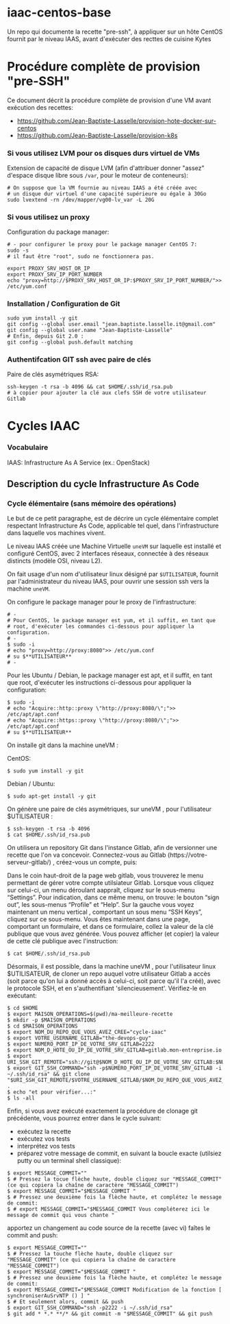 # iaac-centos-base
Un repo qui documente la recette "pre-ssh", à appliquer sur un hôte CentOS fournit par le niveau IAAS, avant d'exécuter des recttes de cuisine Kytes 


# Procédure complète de provision "pre-SSH"

Ce document décrit la procédure complète de provision d'une VM avant exécution des recettes:

* https://github.com/Jean-Baptiste-Lasselle/provision-hote-docker-sur-centos
* https://github.com/Jean-Baptiste-Lasselle/provision-k8s


### Si vous utilisez LVM pour os disques durs virtuel de VMs

Extension de capacité de disque LVM (afin d'attribuer donner "assez" d'espace disque libre sous `/var`, pour le moteur de conteneurs):

```
# On suppose que la VM fournie au niveau IAAS a été créée avec
# un disque dur virtuel d'une capacité supérieure ou égale à 30Go
sudo lvextend -rn /dev/mapper/vg00-lv_var -L 20G
```

### Si vous utilisez un proxy

Configuration du package manager:

```
# - pour configurer le proxy pour le package manager CentOS 7:
sudo -s
# il faut être "root", sudo ne fonctionnera pas.

export PROXY_SRV_HOST_OR_IP
export PROXY_SRV_IP_PORT_NUMBER
echo "proxy=http://$PROXY_SRV_HOST_OR_IP:$PROXY_SRV_IP_PORT_NUMBER/">> /etc/yum.conf

```

### Installation / Configuration de Git

```
sudo yum install -y git
git config --global user.email "jean.baptiste.lasselle.it@gmail.com" 
git config --global user.name "Jean-Baptiste-Lasselle" 
# Enfin, depuis Git 2.0 :
git config --global push.default matching
```


### Authentifcation GIT ssh avec paire de clés

Paire de clés asymétriques RSA:

```
ssh-keygen -t rsa -b 4096 && cat $HOME/.ssh/id_rsa.pub
# à copier pour ajouter la clé aux clefs SSH de votre utilisateur Gitlab
```

# Cycles IAAC

### Vocabulaire
IAAS: Infrastructure As A Service (ex.: OpenStack)

## Description du cycle Infrastructure As Code

### Cycle élémentaire (sans mémoire des opérations)

Le but de ce petit paragraphe, est de décrire un cycle élémentaire complet respectant Infrastructure As Code, applicable tel quel, dans l'infrastructure dans laquelle vos machines vivent.

Le niveau IAAS créée une Machine Virtuelle `uneVM` sur laquelle est installé et configuré CentOS, avec 2 interfaces réseaux, connectée à des réseaux distincts (modèle OSI, niveau L2).

On fait usage d'un nom d'utilisateur linux désigné par `$UTILISATEUR`, fournit par l'administrateur du niveau IAAS, 
pour ouvrir une session ssh vers la machine `uneVM`.

On configure le package manager pour le proxy de l'infrastructure:


```
# -
# Pour CentOS, le package manager est yum, et il suffit, en tant que
# root, d'exécuter les commandes ci-dessous pour appliquer la configuration.
# -
$ sudo -i
# echo "proxy=http://proxy:8080">> /etc/yum.conf
# su $**UTILISATEUR**
# -
```
Pour les Ubuntu / Debian, le package manager est apt, et il suffit, en tant que root, d'exécuter les instructions ci-dessous pour appliquer la configuration:
```
$ sudo -i
# echo "Acquire::http::proxy \"http://proxy:8080/\";">> /etc/apt/apt.conf
# echo "Acquire::https::proxy \"http://proxy:8080/\";">> /etc/apt/apt.conf
# su $**UTILISATEUR**
```
On installe git dans la machine uneVM :

CentOS:
```
$ sudo yum install -y git
```
Debian / Ubuntu:
```
$ sudo apt-get install -y git
```
On génère une paire de clés asymétriques, sur uneVM , pour l'utilisateur $UTILISATEUR :
```
$ ssh-keygen -t rsa -b 4096
$ cat $HOME/.ssh/id_rsa.pub
```
On utilisera un repository Git dans l'instance Gitlab, afin de versionner une recette que l'on va concevoir.
Connectez-vous au Gitlab  (https://votre-serveur-gitlab/) , créez-vous un compte, puis:

Dans le coin haut-droit de la page web gitlab, vous trouverez le menu permettant de gérer votre compte utilsiateur Gitlab. Lorsque vous cliquez sur celui-ci, un menu déroulant aappraît, cliquez sur le sous-menu “Settings”. Pour indication, dans ce même menu, on trouve: le bouton “sign out”, les sous-menus “Profile” et “Help”.
    Sur la gauche vous voyez maintenant un menu vertical , comportant un sous menu “SSH Keys”, cliquez sur ce sous-menu. Vous êtes maintenant dans une page, comportant un formulaire, et dans ce formulaire, collez la valeur de la clé publique que vous avez générée. Vous pouvez afficher (et copier) la valeur de cette clé publique avec l'instruction:
```
$ cat $HOME/.ssh/id_rsa.pub
```
Désormais, il est possible, dans la machine uneVM , pour l'utilisateur linux $UTILISATEUR, de cloner un repo auquel votre utilisateur Gitlab a accès (soit parce qu'on lui a donné accès à celui-ci, soit parce qu'il l'a créé), avec le protocole SSH, et en s'authentifiant 'silencieusement'. Vérifiez-le en exécutant:

```
$ cd $HOME
$ export MAISON_OPERATIONS=$(pwd)/ma-meilleure-recette
$ mkdir -p $MAISON_OPERATIONS
$ cd $MAISON_OPERATIONS
$ export NOM_DU_REPO_QUE_VOUS_AVEZ_CREE="cycle-iaac"
$ export VOTRE_USERNAME_GITLAB="the-devops-guy"
$ export NUMERO_PORT_IP_DE_VOTRE_SRV_GITLAB=2222
$ export NOM_D_HOTE_OU_IP_DE_VOTRE_SRV_GITLAB=gitlab.mon-entreprise.io
$ export URI_SSH_GIT_REMOTE="ssh://git@$NOM_D_HOTE_OU_IP_DE_VOTRE_SRV_GITLAB:$NUMERO_PORT_IP_DE_VOTRE_SRV_GITLAB"
$ export GIT_SSH_COMMAND="ssh -p$NUMERO_PORT_IP_DE_VOTRE_SRV_GITLAB -i ~/.ssh/id_rsa" && git clone "$URI_SSH_GIT_REMOTE/$VOTRE_USERNAME_GITLAB/$NOM_DU_REPO_QUE_VOUS_AVEZ_CREE" .
$ echo "et pour vérifier...:"
$ ls -all
```

Enfin, si vous avez exécuté exactement la procédure de clonage git précédente, vous pourrez entrer dans le cycle suivant:

* exécutez la recette
* exécutez vos tests
* interprétez vos tests
* préparez votre message de commit, en suivant la boucle exacte (utilsiez putty ou un terminal shell classique):

```
$ export MESSAGE_COMMIT=""
$ # Pressez la tocue flèche haute, double cliquez sur "MESSAGE_COMMIT" (ce qui copiera la chaîne de caractère "MESSAGE_COMMIT")
$ export MESSAGE_COMMIT="$MESSAGE_COMMIT "
$ # Pressez une deuxième fois la flèche haute, et complétez le message de commit:
$ # export MESSAGE_COMMIT="$MESSAGE_COMMIT Vous compléterez ici le message de commit qui vous chante "
```
apportez un changement au code source de la recette (avec vi)
faîtes le commit and push:

```
$ export MESSAGE_COMMIT=""
$ # Pressez la touche flèche haute, double cliquez sur "MESSAGE_COMMIT" (ce qui copiera la chaîne de caractère "MESSAGE_COMMIT")
$ export MESSAGE_COMMIT="$MESSAGE_COMMIT "
$ # Pressez une deuxième fois la flèche haute, et complétez le message de commit: 
$ export MESSAGE_COMMIT="$MESSAGE_COMMIT Modification de la fonction [ synchroniserAuSrvNTP () ] "
$ # Et seulement alors, commit && push
$ export GIT_SSH_COMMAND="ssh -p2222 -i ~/.ssh/id_rsa"
$ git add * *.* **/* && git commit -m "$MESSAGE_COMMIT" && git push
```
